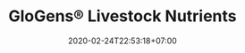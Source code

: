 ---
title: "GloGens® Livestock Nutrients"
date: 2020-02-24T22:53:18+07:00
draft: false
description: 
layout: "en/glogens-livestock-nutrients"
---